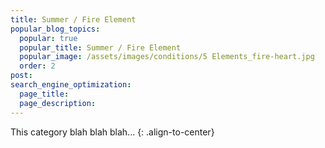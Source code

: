 ```yaml
---
title: Summer / Fire Element
popular_blog_topics:
  popular: true
  popular_title: Summer / Fire Element
  popular_image: /assets/images/conditions/5 Elements_fire-heart.jpg
  order: 2
post:
search_engine_optimization:
  page_title:
  page_description:
---
```


This category blah blah blah...
{: .align-to-center}